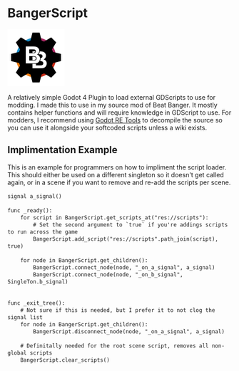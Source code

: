 # BangerScript

<img src="icon.png" alt="BangerScript Icon" width="128"/>

A relatively simple Godot 4 Plugin to load external GDScripts to use for modding. I made this to use in my source mod of Beat Banger. It mostly contains helper functions and will require knowledge in GDScript to use. For modders, I recommend using [Godot RE Tools](https://github.com/GDRETools/gdsdecomp) to decompile the source so you can use it alongside your softcoded scripts unless a wiki exists.

## Implimentation Example

This is an example for programmers on how to impliment the script loader. This should either be used on a different singleton so it doesn't get called again, or in a scene if you want to remove and re-add the scripts per scene.

```gdscript
signal a_signal()

func _ready():
	for script in BangerScript.get_scripts_at("res://scripts"):
		# Set the second argument to `true` if you're addings scripts to run across the game
		BangerScript.add_script("res://scripts".path_join(script), true)

	for node in BangerScript.get_children():
		BangerScript.connect_node(node, "_on_a_signal", a_signal)
		BangerScript.connect_node(node, "_on_b_signal", SingleTon.b_signal)


func _exit_tree():
	# Not sure if this is needed, but I prefer it to not clog the signal list
	for node in BangerScript.get_children():
		BangerScript.disconnect_node(node, "_on_a_signal", a_signal)

	# Definitally needed for the root scene script, removes all non-global scripts
	BangerScript.clear_scripts()
```
